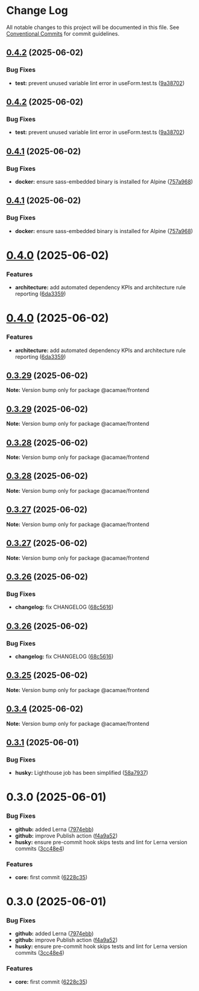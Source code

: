 # Change Log

All notable changes to this project will be documented in this file.
See [Conventional Commits](https://conventionalcommits.org) for commit guidelines.

## [0.4.2](https://github.com/acamae/acamae-frontend/compare/v0.4.1...v0.4.2) (2025-06-02)

### Bug Fixes

- **test:** prevent unused variable lint error in useForm.test.ts ([9a38702](https://github.com/acamae/acamae-frontend/commit/9a387023bf15a8eda72673ea3a6adba5b475cc8d))

## [0.4.2](https://github.com/acamae/acamae-frontend/compare/v0.4.1...v0.4.2) (2025-06-02)

### Bug Fixes

- **test:** prevent unused variable lint error in useForm.test.ts ([9a38702](https://github.com/acamae/acamae-frontend/commit/9a387023bf15a8eda72673ea3a6adba5b475cc8d))

## [0.4.1](https://github.com/acamae/acamae-frontend/compare/v0.4.0...v0.4.1) (2025-06-02)

### Bug Fixes

- **docker:** ensure sass-embedded binary is installed for Alpine ([757a968](https://github.com/acamae/acamae-frontend/commit/757a968ff1b0ab5351a11d676a74c0ba596a911e))

## [0.4.1](https://github.com/acamae/acamae-frontend/compare/v0.4.0...v0.4.1) (2025-06-02)

### Bug Fixes

- **docker:** ensure sass-embedded binary is installed for Alpine ([757a968](https://github.com/acamae/acamae-frontend/commit/757a968ff1b0ab5351a11d676a74c0ba596a911e))

# [0.4.0](https://github.com/acamae/acamae-frontend/compare/v0.3.29...v0.4.0) (2025-06-02)

### Features

- **architecture:** add automated dependency KPIs and architecture rule reporting ([6da3359](https://github.com/acamae/acamae-frontend/commit/6da33592e745539fe8bad818dbc8ec8680cc7868))

# [0.4.0](https://github.com/acamae/acamae-frontend/compare/v0.3.29...v0.4.0) (2025-06-02)

### Features

- **architecture:** add automated dependency KPIs and architecture rule reporting ([6da3359](https://github.com/acamae/acamae-frontend/commit/6da33592e745539fe8bad818dbc8ec8680cc7868))

## [0.3.29](https://github.com/acamae/acamae-frontend/compare/v0.3.28...v0.3.29) (2025-06-02)

**Note:** Version bump only for package @acamae/frontend

## [0.3.29](https://github.com/acamae/acamae-frontend/compare/v0.3.28...v0.3.29) (2025-06-02)

**Note:** Version bump only for package @acamae/frontend

## [0.3.28](https://github.com/acamae/acamae-frontend/compare/v0.3.27...v0.3.28) (2025-06-02)

**Note:** Version bump only for package @acamae/frontend

## [0.3.28](https://github.com/acamae/acamae-frontend/compare/v0.3.27...v0.3.28) (2025-06-02)

**Note:** Version bump only for package @acamae/frontend

## [0.3.27](https://github.com/acamae/acamae-frontend/compare/v0.3.26...v0.3.27) (2025-06-02)

**Note:** Version bump only for package @acamae/frontend

## [0.3.27](https://github.com/acamae/acamae-frontend/compare/v0.3.26...v0.3.27) (2025-06-02)

**Note:** Version bump only for package @acamae/frontend

## [0.3.26](https://github.com/acamae/acamae-frontend/compare/v0.3.25...v0.3.26) (2025-06-02)

### Bug Fixes

- **changelog:** fix CHANGELOG ([68c5616](https://github.com/acamae/acamae-frontend/commit/68c56164954511e38abe9ca4f571907b511995bf))

## [0.3.26](https://github.com/acamae/acamae-frontend/compare/v0.3.25...v0.3.26) (2025-06-02)

### Bug Fixes

- **changelog:** fix CHANGELOG ([68c5616](https://github.com/acamae/acamae-frontend/commit/68c56164954511e38abe9ca4f571907b511995bf))

## [0.3.25](https://github.com/acamae/acamae-frontend/compare/v0.3.4...v0.3.25) (2025-06-02)

**Note:** Version bump only for package @acamae/frontend

## [0.3.4](https://github.com/acamae/acamae.com-frontend/compare/v0.3.1...v0.3.4) (2025-06-02)

**Note:** Version bump only for package @acamae/frontend

## [0.3.1](https://github.com/acamae/acamae-frontend/compare/v0.3.0...v0.3.1) (2025-06-01)

### Bug Fixes

- **husky:** Lighthouse job has been simplified ([58a7937](https://github.com/acamae/acamae-frontend/commit/58a7937e18341243a89be9becbc2ad00ac20a66c))

# 0.3.0 (2025-06-01)

### Bug Fixes

- **github:** added Lerna ([7974ebb](https://github.com/acamae/acamae-frontend/commit/7974ebb531548367b8d98e40a6a0048f26c11f2b))
- **github:** improve Publish action ([f4a9a52](https://github.com/acamae/acamae-frontend/commit/f4a9a525256d9aaab938eacd3ca56a3384e43dc5))
- **husky:** ensure pre-commit hook skips tests and lint for Lerna version commits ([3cc48e4](https://github.com/acamae/acamae-frontend/commit/3cc48e4e3547eee786b3044e9ed3b74067df0fa5))

### Features

- **core:** first commit ([6228c35](https://github.com/acamae/acamae-frontend/commit/6228c350c4a964fe109a5b957c8f9f041dc50e48))

# 0.3.0 (2025-06-01)

### Bug Fixes

- **github:** added Lerna ([7974ebb](https://github.com/acamae/acamae-frontend/commit/7974ebb531548367b8d98e40a6a0048f26c11f2b))
- **github:** improve Publish action ([f4a9a52](https://github.com/acamae/acamae-frontend/commit/f4a9a525256d9aaab938eacd3ca56a3384e43dc5))
- **husky:** ensure pre-commit hook skips tests and lint for Lerna version commits ([3cc48e4](https://github.com/acamae/acamae-frontend/commit/3cc48e4e3547eee786b3044e9ed3b74067df0fa5))

### Features

- **core:** first commit ([6228c35](https://github.com/acamae/acamae-frontend/commit/6228c350c4a964fe109a5b957c8f9f041dc50e48))
